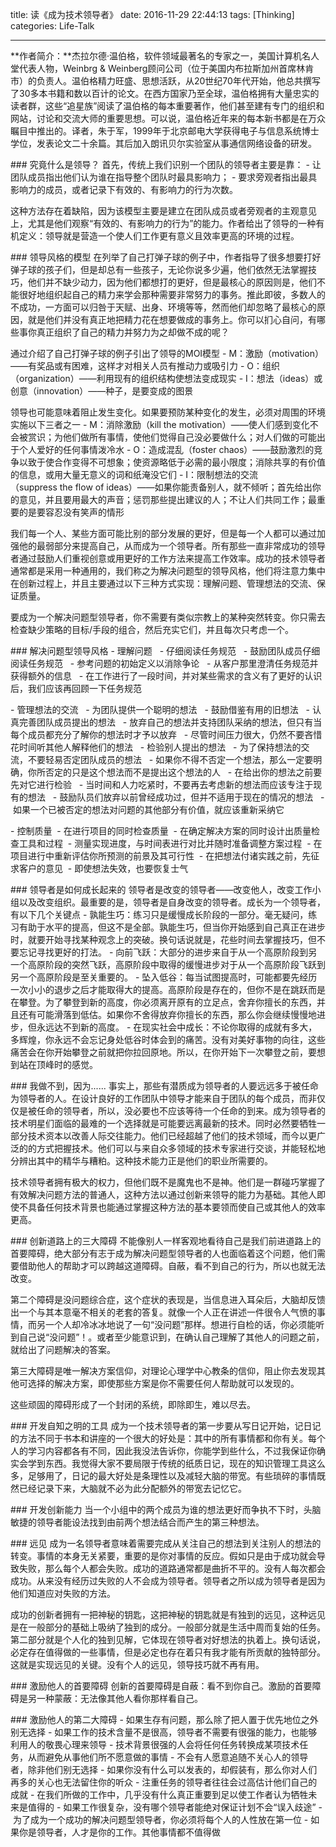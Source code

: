 title: 读《成为技术领导者》
date: 2016-11-29 22:44:13
tags: [Thinking]
categories: Life-Talk

---

**作者简介：**杰拉尔德·温伯格，软件领域最著名的专家之一，美国计算机名人堂代表人物，Weinbrg & Weinberg顾问公司（位于美国内布拉斯加州首席林肯市）的负责人。温伯格精力旺盛、思想活跃，从20世纪70年代开始，他总共撰写了30多本书籍和数以百计的论文。在西方国家乃至全球，温伯格拥有大量忠实的读者群，这些“追星族”阅读了温伯格的每本重要著作，他们甚至建有专门的组织和网站，讨论和交流大师的重要思想。可以说，温伯格近年来的每本新书都是在万众瞩目中推出的。译者，朱于军，1999年于北京邮电大学获得电子与信息系统博士学位，发表论文二十余篇。其后加入朗讯贝尔实验室从事通信网络设备的研发。

### 究竟什么是领导？
首先，传统上我们识别一个团队的领导者主要是靠：
- 让团队成员指出他们认为谁在指导整个团队时最具影响力；
- 要求旁观者指出最具影响力的成员，或者记录下有效的、有影响力的行为次数。

这种方法存在着缺陷，因为该模型主要是建立在团队成员或者旁观者的主观意见上，尤其是他们观察“有效的、有影响力的行为”的能力。作者给出了领导的一种有机定义：领导就是营造一个使人们工作更有意义且效率更高的环境的过程。

### 领导风格的模型
在列举了自己打弹子球的例子中，作者指导了很多想要打好弹子球的孩子们，但是却总有一些孩子，无论你说多少遍，他们依然无法掌握技巧，他们并不缺少动力，因为他们都想打的更好，但是最核心的原因则是，他们不能很好地组织起自己的精力来学会那种需要非常努力的事务。推此即彼，多数人的不成功，一方面可以归咎于天赋、出身、环境等等，然而他们却忽略了最核心的原因，就是他们并没有真正地把精力花在想要做成的事务上。你可以扪心自问，有哪些事你真正组织了自己的精力并努力为之却做不成的呢？

通过介绍了自己打弹子球的例子引出了领导的MOI模型
- M：激励（motivation）——有奖品或有困难，这样才对相关人员有推动力或吸引力
- O：组织（organization）——利用现有的组织结构使想法变成现实
- I：想法（ideas）或创意（innovation）——种子，是要变成的图景

领导也可能意味着阻止发生变化。如果要预防某种变化的发生，必须对周围的环境实施以下三者之一
- M：消除激励（kill the motivation）——使人们感到变化不会被赏识；为他们做所有事情，使他们觉得自己没必要做什么；对人们做的可能出于个人爱好的任何事情泼冷水
- O：造成混乱（foster chaos）——鼓励激烈的竞争以致于使合作变得不可想象；使资源略低于必需的最小限度；消除共享的有价值的信息，或用大量无意义的词和纸淹没它们
- I：限制想法的交流（suppress the flow of ideas）——如果你能责备别人，就不倾听；首先给出你的意见，并且要用最大的声音；惩罚那些提出建议的人；不让人们共同工作；最重要的是要容忍没有笑声的情形

我们每一个人、某些方面可能比别的部分发展的更好，但是每一个人都可以通过加强他的最弱部分来提高自己，从而成为一个领导者。所有那些一直非常成功的领导者通过鼓励人们重视创意或用更好的工作方法来提高工作效率。成功的技术领导者通常都是采用一种通用的，我们称之为解决问题型的领导风格，他们将注意力集中在创新过程上，并且主要通过以下三种方式实现：理解问题、管理想法的交流、保证质量。

要成为一个解决问题型领导者，你不需要有类似宗教上的某种突然转变。你只需去检查缺少策略的目标/手段的组合，然后充实它们，并且每次只考虑一个。

### 解决问题型领导风格
- 理解问题
  - 仔细阅读任务规范
  - 鼓励团队成员仔细阅读任务规范
  - 参考问题的初始定义以消除争论
  - 从客户那里澄清任务规范并获得额外的信息
  - 在工作进行了一段时间，并对某些需求的含义有了更好的认识后，我们应该再回顾一下任务规范


- 管理想法的交流
  - 为团队提供一个聪明的想法
  - 鼓励借鉴有用的旧想法
  - 认真完善团队成员提出的想法
  - 放弃自己的想法并支持团队采纳的想法，但只有当每个成员都充分了解你的想法时才予以放弃
  - 尽管时间压力很大，仍然不要吝惜花时间听其他人解释他们的想法
  - 检验别人提出的想法
  - 为了保持想法的交流，不要轻易否定团队成员的想法
  - 如果你不得不否定一个想法，那么一定要明确，你所否定的只是这个想法而不是提出这个想法的人
  - 在给出你的想法之前要先对它进行检验
  - 当时间和人力吃紧时，不要再去考虑新的想法而应该专注于现有的想法
  - 鼓励队员们放弃以前曾经成功过，但并不适用于现在的情况的想法
  - 如果一个已被否定的想法对问题的其他部分有价值，就应该重新采纳它


- 控制质量
 - 在进行项目的同时检查质量
 - 在确定解决方案的同时设计出质量检查工具和过程
 - 测量实现进度，与时间表进行对比并随时准备调整方案过程
 - 在项目进行中重新评估你所预测的前景及其可行性
 - 在把想法付诸实践之前，先征求客户的意见
 - 即使想法失效，也要恢复士气

### 领导者是如何成长起来的
领导者是改变的领导者——改变他人，改变工作小组以及改变组织。最重要的是，领导者是自身改变的领导者。成长为一个领导者，有以下几个关键点
- 孰能生巧：练习只是缓慢成长阶段的一部分。毫无疑问，练习有助于水平的提高，但这不是全部。孰能生巧，但当你开始感到自己真正在进步时，就要开始寻找某种观念上的突破。换句话说就是，花些时间去掌握技巧，但不要忘记寻找更好的打法。
- 向前飞跃：大部分的进步来自于从一个高原阶段到另一个高原阶段的突然飞跃，高原阶段中取得的缓慢进步对于从一个高原阶段飞跃到另一个高原阶段是至关重要的。
- 坠入低谷：每当试图提高时，可能都要先经历一次小小的退步之后才能取得大的提高。高原阶段是存在的，但你不是在跳跃而是在攀登。为了攀登到新的高度，你必须离开原有的立足点，舍弃你擅长的东西，并且还有可能滑落到低估。如果你不舍得放弃你擅长的东西，那么你会继续慢慢地进步，但永远达不到新的高度。
- 在现实社会中成长：不论你取得的成就有多大，多辉煌，你永远不会忘记身处低谷时体会到的痛苦。没有对美好事物的向往，这些痛苦会在你开始攀登之前就把你拉回原地。所以，在你开始下一次攀登之前，要想到站在顶峰时的感觉。

### 我做不到，因为......
事实上，那些有潜质成为领导者的人要远远多于被任命为领导者的人。在设计良好的工作团队中领导才能来自于团队的每个成员，而非仅仅是被任命的领导者，所以，没必要也不应该等待一个任命的到来。成为领导者的技术明星们面临的最难的一个选择就是可能要远离最新的技术。同时必然要牺牲一部分技术资本以改善人际交往能力。他们已经超越了他们的技术领域，而今以更广泛的的方式把握技术。他们可以与来自众多领域的技术专家进行交谈，并能轻松地分辨出其中的精华与糟粕。这种技术能力正是他们的职业所需要的。

技术领导者拥有极大的权力，但他们既不是魔鬼也不是神。他们是一群碰巧掌握了有效解决问题方法的普通人，这种方法以通过创新来领导的能力为基础。其他人即使不具备任何技术背景也能通过掌握这种方法的基本要领而使自己或其他人的效率更高。

### 创新道路上的三大障碍
不能像别人一样客观地看待自己是我们前进道路上的首要障碍，绝大部分有志于成为解决问题型领导者的人也面临着这个问题，他们需要借助他人的帮助才可以跨越这道障碍。自蔽，看不到自己的行为，所以也就无法改变。

第二个障碍是没问题综合症，这个症状的表现是，当信息进入耳朵后，大脑却反馈出一个与其本意毫不相关的老套的答复。就像一个人正在讲述一件很令人气愤的事情，而另一个人却冷冰冰地说了一句“没问题”那样。想进行自检的话，你必须能听到自己说“没问题”！。或者至少能意识到，在确认自己理解了其他人的问题之前，就给出了问题解决的答案。

第三大障碍是唯一解决方案信仰，对理论心理学中心教条的信仰，阻止你去发现其他可选择的解决方案，即使那些方案是你不需要任何人帮助就可以发现的。

这些顽固的障碍形成了一个封闭的系统，即除即生，难以尽去。

### 开发自知之明的工具
成为一个技术领导者的第一步要从写日记开始，记日记的方法不同于书本和讲座的一个很大的好处是：其中的所有事情都和你有关。每个人的学习内容都各有不同，因此我没法告诉你，你能学到些什么，不过我保证你确实会学到东西。我觉得大家不要局限于传统的纸质日记，现在的知识管理工具这么多，足够用了，日记的最大好处是条理性以及减轻大脑的带宽。有些琐碎的事情既然已经记录下来，大脑就不必为此分配额外的带宽去记忆它。

### 开发创新能力
当一个小组中的两个成员为谁的想法更好而争执不下时，头脑敏捷的领导者能设法找到由前两个想法结合而产生的第三种想法。

### 远见
成为一名领导者意味着需要完成从关注自己的想法到关注别人的想法的转变。事情的本身无关紧要，重要的是你对事情的反应。假如只是由于成功就会导致失败，那么每个人都会失败。成功的道路通常都是曲折不平的。没有人每次都会成功。从来没有经历过失败的人不会成为领导者。领导者之所以成为领导者是因为他们知道应对失败的方法。

成功的创新者拥有一把神秘的钥匙，这把神秘的钥匙就是有独到的远见，这种远见是在一般部分的基础上吸纳了独到的成分。一般部分就是生活中周而复始的任务。第二部分就是个人化的独到见解，它体现在领导者对好想法的执着上。换句话说，必定存在值得做的一些事情，但是必定也存在着只有我才能有所贡献的独特部分。这就是实现远见的关键。没有个人的远见，领导技巧就不再有用。

### 激励他人的首要障碍
创新的首要障碍是自蔽：看不到你自己。激励的首要障碍是另一种蒙蔽：无法像其他人看你那样看自己。

### 激励他人的第二大障碍
- 如果生存有问题，那么除了把人置于优先地位之外别无选择
- 如果工作的技术含量不是很高，领导者不需要有很强的能力，也能够利用人的敬畏心理来领导
- 技术背景很强的人会将任何任务转换成某项技术任务，从而避免从事他们所不愿意做的事情
- 不会有人愿意追随不关心人的领导者，除非他们别无选择
- 如果你没有什么可以发表的，却假装有，那么你对人们再多的关心也无法留住你的听众
- 注重任务的领导者往往会过高估计他们自己的成就
- 在我们所做的工作中，几乎没有什么真正重要到足以使工作者认为牺牲未来是值得的
- 如果工作很复杂，没有哪个领导者能绝对保证计划不会“误入歧途”
- 为了成为一个成功的解决问题型领导者，你必须将每个人的人性放在第一位
- 如果你是领导者，人才是你的工作。其他事情都不值得做